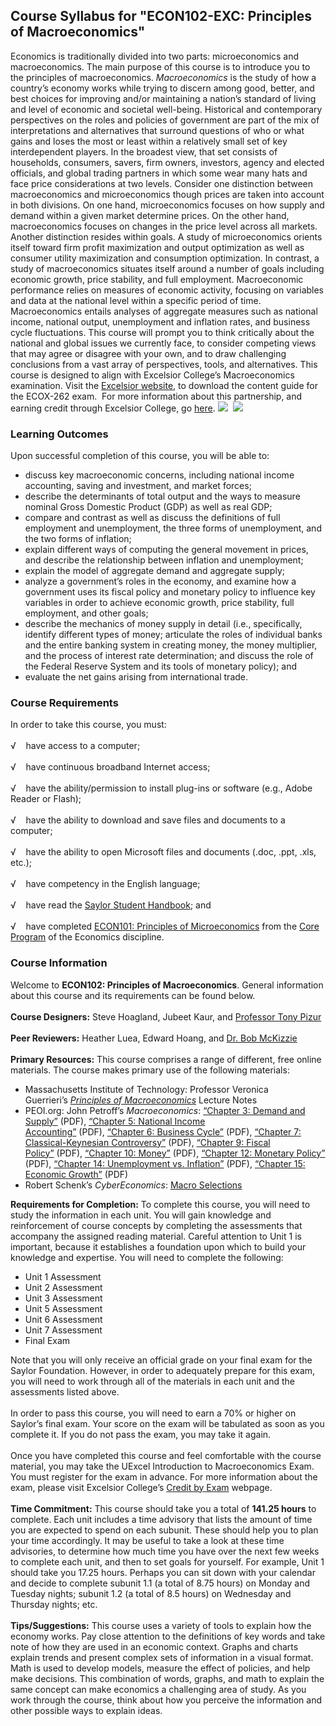 Course Syllabus for "ECON102-EXC: Principles of Macroeconomics"
---------------------------------------------------------------

Economics is traditionally divided into two parts: microeconomics and
macroeconomics. The main purpose of this course is to introduce you to
the principles of macroeconomics. *Macroeconomics* is the study of how a
country’s economy works while trying to discern among good, better, and
best choices for improving and/or maintaining a nation’s standard of
living and level of economic and societal well-being. Historical and
contemporary perspectives on the roles and policies of government are
part of the mix of interpretations and alternatives that surround
questions of who or what gains and loses the most or least within a
relatively small set of key interdependent players. In the broadest
view, that set consists of households, consumers, savers, firm owners,
investors, agency and elected officials, and global trading partners in
which some wear many hats and face price considerations at two levels.
Consider one distinction between macroeconomics and microeconomics
though prices are taken into account in both divisions. On one hand,
microeconomics focuses on how supply and demand within a given market
determine prices. On the other hand, macroeconomics focuses on changes
in the price level across all markets. Another distinction resides
within goals. A study of microeconomics orients itself toward firm
profit maximization and output optimization as well as consumer utility
maximization and consumption optimization. In contrast, a study of
macroeconomics situates itself around a number of goals including
economic growth, price stability, and full employment. Macroeconomic
performance relies on measures of economic activity, focusing on
variables and data at the national level within a specific period of
time. Macroeconomics entails analyses of aggregate measures such as
national income, national output, unemployment and inflation rates, and
business cycle fluctuations. This course will prompt you to think
critically about the national and global issues we currently face, to
consider competing views that may agree or disagree with your own, and
to draw challenging conclusions from a vast array of perspectives,
tools, and alternatives. This course is designed to align with Excelsior
College’s Macroeconomics examination. Visit the [Excelsior
website](http://www.excelsior.edu/exams/introduction-to-macroeconomics),
to download the content guide for the ECOX-262 exam.  For more
information about this partnership, and earning credit through Excelsior
College, go
[here](http://www.saylor.org/student-credit-pathways/excelsior-college/).
![](http://www.saylor.org/site/wp-content/uploads/2012/11/Excelsior-Logo.png)  ![](http://www.saylor.org/site/wp-content/uploads/2013/06/UExcel2.jpg)

### Learning Outcomes

Upon successful completion of this course, you will be able to:  

-   discuss key macroeconomic concerns, including national income
    accounting, saving and investment, and market forces;
-   describe the determinants of total output and the ways to measure
    nominal Gross Domestic Product (GDP) as well as real GDP;
-   compare and contrast as well as discuss the definitions of full
    employment and unemployment, the three forms of unemployment, and
    the two forms of inflation;
-   explain different ways of computing the general movement in prices,
    and describe the relationship between inflation and unemployment;
-   explain the model of aggregate demand and aggregate supply;
-   analyze a government’s roles in the economy, and examine how a
    government uses its fiscal policy and monetary policy to influence
    key variables in order to achieve economic growth, price stability,
    full employment, and other goals;
-   describe the mechanics of money supply in detail (i.e.,
    specifically, identify different types of money; articulate the
    roles of individual banks and the entire banking system in creating
    money, the money multiplier, and the process of interest rate
    determination; and discuss the role of the Federal Reserve System
    and its tools of monetary policy); and
-   evaluate the net gains arising from international trade.

### Course Requirements

In order to take this course, you must:  
    
 √    have access to a computer;  
    
 √    have continuous broadband Internet access;  
    
 √    have the ability/permission to install plug-ins or software (e.g.,
Adobe Reader or Flash);  
    
 √    have the ability to download and save files and documents to a
computer;  
    
 √    have the ability to open Microsoft files and documents (.doc,
.ppt, .xls, etc.);  
    
 √    have competency in the English language;  
    
 √    have read the [Saylor Student
Handbook](http://www.saylor.org/site/wp-content/uploads/2012/05/Saylor-StudentHandbook.pdf);
and  
    
 √    have completed [ECON101: Principles of
Microeconomics](http://www.saylor.org/courses/econ101/) from the [Core
Program](http://www.saylor.org/majors/economics/) of the Economics
discipline.

### Course Information

Welcome to **ECON102: Principles of Macroeconomics**. General
information about this course and its requirements can be found below.  
    
 **Course Designers:** Steve Hoagland, Jubeet Kaur, and [Professor Tony
Pizur](http://www.saylor.org/facuty-h-n/#ProfessorTonyPizur)  
    
 **Peer Reviewers:** Heather Luea, Edward Hoang, and [Dr. Bob
McKizzie](http://wwww.saylor.org/faculty-h-n/#DrBobMcKizzie)  
    
 **Primary Resources:** This course comprises a range of different, free
online materials. The course makes primary use of the following
materials:  

-   Massachusetts Institute of Technology: Professor Veronica
    Guerrieri’s [*Principles of
    Macroeconomics*](http://ocw.mit.edu/courses/economics/14-02-principles-of-macroeconomics-fall-2009/lecture-notes/) Lecture
    Notes
-   PEOI.org: John Petroff’s *Macroeconomics*: [“Chapter 3: Demand and
    Supply”](http://www.saylor.org/site/wp-content/uploads/2012/06/Chapter-3-Demand-and-Supply.pdf) (PDF), [“Chapter
    5: National Income
    Accounting”](http://www.saylor.org/site/wp-content/uploads/2012/06/Chapter-5-National-Income-Accounting-Petroff.pdf) (PDF), [“Chapter
    6: Business
    Cycle”](http://www.saylor.org/site/wp-content/uploads/2012/06/Chapter-6-The-Business-Cycle-Petroff.pdf) (PDF), [“Chapter
    7: Classical-Keynesian
    Controversy”](http://www.saylor.org/site/wp-content/uploads/2012/06/Classical-Keynesian-Controversey.pdf) (PDF), [“Chapter
    9: Fiscal
    Policy”](http://www.saylor.org/site/wp-content/uploads/2012/06/Chapter-9-Fiscal-Policy-Petroff.pdf) (PDF), [“Chapter
    10:
    Money”](http://www.saylor.org/site/wp-content/uploads/2012/07/Chapter-10-Money.pdf) (PDF),
    [“Chapter 12: Monetary
    Policy”](http://www.saylor.org/site/wp-content/uploads/2013/06/ECON102EXC-6.4.3-Chapter-12-Monetary-Policy.pdf)
    (PDF), [“Chapter 14: Unemployment vs.
    Inflation”](http://www.saylor.org/site/wp-content/uploads/2012/07/Chapter-14-Unemployment-vs-Inflation.pdf) (PDF), [“Chapter
    15: Economic
    Growth”](http://www.saylor.org/site/wp-content/uploads/2012/06/Chapter-15-Economic-Growth-Petroff.pdf) (PDF)
-   Robert Schenk’s *CyberEconomics*: [Macro
    Selections](http://ingrimayne.com/econ/TOC.html)

**Requirements for Completion:** To complete this course, you will need
to study the information in each unit. You will gain knowledge and
reinforcement of course concepts by completing the assessments that
accompany the assigned reading material. Careful attention to Unit 1 is
important, because it establishes a foundation upon which to build your
knowledge and expertise. You will need to complete the following:  

-   Unit 1 Assessment
-   Unit 2 Assessment
-   Unit 3 Assessment
-   Unit 5 Assessment
-   Unit 6 Assessment
-   Unit 7 Assessment
-   Final Exam

Note that you will only receive an official grade on your final exam for
the Saylor Foundation. However, in order to adequately prepare for this
exam, you will need to work through all of the materials in each unit
and the assessments listed above.  
    
 In order to pass this course, you will need to earn a 70% or higher on
Saylor’s final exam. Your score on the exam will be tabulated as soon as
you complete it. If you do not pass the exam, you may take it again.  
    
 Once you have completed this course and feel comfortable with the
course material, you may take the UExcel Introduction to Macroeconomics
Exam. You must register for the exam in advance. For more information
about the exam, please visit Excelsior College’s [Credit by
Exam](http://www.excelsior.edu/ecapps/exams/examDetail.jsf) webpage.  
    
 **Time Commitment:** This course should take you a total of **141.25
hours** to complete. Each unit includes a time advisory that lists the
amount of time you are expected to spend on each subunit. These should
help you to plan your time accordingly. It may be useful to take a look
at these time advisories, to determine how much time you have over the
next few weeks to complete each unit, and then to set goals for
yourself. For example, Unit 1 should take you 17.25 hours. Perhaps you
can sit down with your calendar and decide to complete subunit 1.1 (a
total of 8.75 hours) on Monday and Tuesday nights; subunit 1.2 (a total
of 8.5 hours) on Wednesday and Thursday nights; etc.  
    
 **Tips/Suggestions:** This course uses a variety of tools to explain
how the economy works. Pay close attention to the definitions of key
words and take note of how they are used in an economic context. Graphs
and charts explain trends and present complex sets of information in a
visual format. Math is used to develop models, measure the effect of
policies, and help make decisions. This combination of words, graphs,
and math to explain the same concept can make economics a challenging
area of study. As you work through the course, think about how you
perceive the information and other possible ways to explain ideas.  
    

